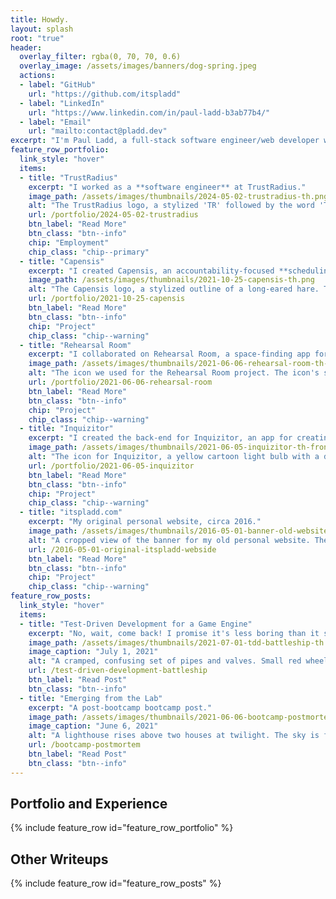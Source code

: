 ```yaml
---
title: Howdy.
layout: splash
root: "true"
header:
  overlay_filter: rgba(0, 70, 70, 0.6)
  overlay_image: /assets/images/banners/dog-spring.jpeg
  actions:
  - label: "GitHub"
    url: "https://github.com/itspladd"
  - label: "LinkedIn"
    url: "https://www.linkedin.com/in/paul-ladd-b3ab77b4/"
  - label: "Email"
    url: "mailto:contact@pladd.dev"
excerpt: "I'm Paul Ladd, a full-stack software engineer/web developer with a background in writing and technical communication."
feature_row_portfolio:
  link_style: "hover"
  items:
  - title: "TrustRadius"
    excerpt: "I worked as a **software engineer** at TrustRadius."
    image_path: /assets/images/thumbnails/2024-05-02-trustradius-th.png
    alt: "The TrustRadius logo, a stylized 'TR' followed by the word 'TrustRadius'. The stylized 'TR' appears to be made of a folded blue ribbon. One side of the ribbon is a light blue, the other side is a dark blue. The visual contrast from the two colors gives the logo an illusory depth, as if it was three-dimensional. The word 'TrustRadius' itself is formed from standard letters in a dark blue."
    url: /portfolio/2024-05-02-trustradius
    btn_label: "Read More"
    btn_class: "btn--info"
    chip: "Employment"
    chip_class: "chip--primary"
  - title: "Capensis"
    excerpt: "I created Capensis, an accountability-focused **scheduling and time-tracking app**."
    image_path: /assets/images/thumbnails/2021-10-25-capensis-th.png
    alt: "The Capensis logo, a stylized outline of a long-eared hare. The hare is rendered in dark blue strokes in a calligraphic style, with varying line widths. The hare appears to be resting on the ground: its belly lies flat to the ground, its front legs stretch forwards, and its back legs curl underneath its body. The head of the hare is up, with its long ears arcing over its back. It appears to be calmly surveying its surroundings."
    url: /portfolio/2021-10-25-capensis
    btn_label: "Read More"
    btn_class: "btn--info"
    chip: "Project"
    chip_class: "chip--warning"
  - title: "Rehearsal Room"
    excerpt: "I collaborated on Rehearsal Room, a space-finding app for artists."
    image_path: /assets/images/thumbnails/2021-06-06-rehearsal-room-th-2.png
    alt: "The icon we used for the Rehearsal Room project. The icon's style is minimalistic, with clean horizontal and vertical lines. Most of the icon is a square with lines drawn inside it. The shape is the simplified top-down layout of a room, using lines to represent walls and openings to represent doors. To the left of the square is a colored vertical line with arrows on each end pointing up and down, giving the impression of a measurement in the Y dimension. A similar line runs horizontally underneath the square, giving the impression of a measurement in the X dimension."
    url: /portfolio/2021-06-06-rehearsal-room
    btn_label: "Read More"
    btn_class: "btn--info"
    chip: "Project"
    chip_class: "chip--warning"
  - title: "Inquizitor"
    excerpt: "I created the back-end for Inquizitor, an app for creating and taking quizzes."
    image_path: /assets/images/thumbnails/2021-06-05-inquizitor-th-frontpage.png
    alt: "The icon for Inquizitor, a yellow cartoon light bulb with a dark grey check mark inside it."
    url: /portfolio/2021-06-05-inquizitor
    btn_label: "Read More"
    btn_class: "btn--info"
    chip: "Project"
    chip_class: "chip--warning"
  - title: "itspladd.com"
    excerpt: "My original personal website, circa 2016."
    image_path: /assets/images/thumbnails/2016-05-01-banner-old-website-th-2.png
    alt: "A cropped view of the banner for my old personal website. The word 'Pladd,' in a grey serif font, begins at the left of the image. At the middle of the image, after the first letter D in 'Pladd,' the word fades out to reveal a screen containing HTML markup on a dark background."
    url: /2016-05-01-original-itspladd-webside
    btn_label: "Read More"
    btn_class: "btn--info"
    chip: "Project"
    chip_class: "chip--warning"
feature_row_posts:
  link_style: "hover"
  items:
  - title: "Test-Driven Development for a Game Engine"
    excerpt: "No, wait, come back! I promise it's less boring than it sounds!"
    image_path: /assets/images/thumbnails/2021-07-01-tdd-battleship-th.png
    image_caption: "July 1, 2021"
    alt: "A cramped, confusing set of pipes and valves. Small red wheels for turning valves are attached to long steel-grey pipes. The overall impression is of a cluttered, complex engine." 
    url: /test-driven-development-battleship
    btn_label: "Read Post"
    btn_class: "btn--info"
  - title: "Emerging from the Lab"
    excerpt: "A post-bootcamp bootcamp post."
    image_path: /assets/images/thumbnails/2021-06-06-bootcamp-postmortem-th.png
    image_caption: "June 6, 2021"
    alt: "A lighthouse rises above two houses at twilight. The sky is full of stars, and transitions smoothly from dark blue at the top, to light purple in the middle, to orange-pink near the horizon. The lighthouse, is a narrow cone, slightly thicker at the bottom than the top. It's painted in wide horizontal stripes of red and white, and it casts a beam of light across the sky." 
    url: /bootcamp-postmortem
    btn_label: "Read Post"
    btn_class: "btn--info"
---
```


<h2>Portfolio and Experience</h2>

{% include feature_row id="feature_row_portfolio" %}

<h2>Other Writeups</h2>

{% include feature_row id="feature_row_posts" %}
